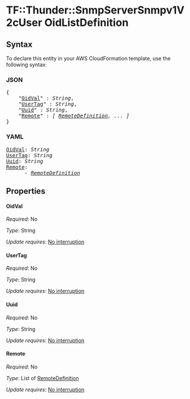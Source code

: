 # TF::Thunder::SnmpServerSnmpv1V2cUser OidListDefinition

## Syntax

To declare this entity in your AWS CloudFormation template, use the following syntax:

### JSON

<pre>
{
    "<a href="#oidval" title="OidVal">OidVal</a>" : <i>String</i>,
    "<a href="#usertag" title="UserTag">UserTag</a>" : <i>String</i>,
    "<a href="#uuid" title="Uuid">Uuid</a>" : <i>String</i>,
    "<a href="#remote" title="Remote">Remote</a>" : <i>[ <a href="remotedefinition.md">RemoteDefinition</a>, ... ]</i>
}
</pre>

### YAML

<pre>
<a href="#oidval" title="OidVal">OidVal</a>: <i>String</i>
<a href="#usertag" title="UserTag">UserTag</a>: <i>String</i>
<a href="#uuid" title="Uuid">Uuid</a>: <i>String</i>
<a href="#remote" title="Remote">Remote</a>: <i>
      - <a href="remotedefinition.md">RemoteDefinition</a></i>
</pre>

## Properties

#### OidVal

_Required_: No

_Type_: String

_Update requires_: [No interruption](https://docs.aws.amazon.com/AWSCloudFormation/latest/UserGuide/using-cfn-updating-stacks-update-behaviors.html#update-no-interrupt)

#### UserTag

_Required_: No

_Type_: String

_Update requires_: [No interruption](https://docs.aws.amazon.com/AWSCloudFormation/latest/UserGuide/using-cfn-updating-stacks-update-behaviors.html#update-no-interrupt)

#### Uuid

_Required_: No

_Type_: String

_Update requires_: [No interruption](https://docs.aws.amazon.com/AWSCloudFormation/latest/UserGuide/using-cfn-updating-stacks-update-behaviors.html#update-no-interrupt)

#### Remote

_Required_: No

_Type_: List of <a href="remotedefinition.md">RemoteDefinition</a>

_Update requires_: [No interruption](https://docs.aws.amazon.com/AWSCloudFormation/latest/UserGuide/using-cfn-updating-stacks-update-behaviors.html#update-no-interrupt)


